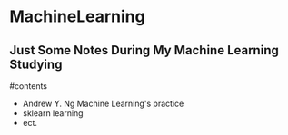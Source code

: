 MachineLearning
=================
Just Some Notes During My Machine Learning Studying
-----------------

#contents
- Andrew Y. Ng Machine Learning's practice
- sklearn learning
- ect.
